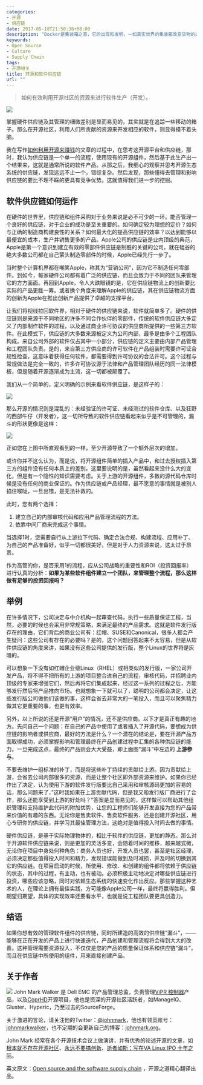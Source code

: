```yaml
---
categories:
- 开源
- 供应链
date: 2017-05-18T21:50:38+08:00
description: "Docker是集装箱之意，它的出现和发明，一如真实世界的集装箱改变货物的运送，彻底的改变了软件的交付方式。那么物理的物体是有供应链的科学方法论支撑的，高效的供应链可以节省成本，事半功倍。那么这些理论是否能够用于软件的开发和生产了呢？尤其是在开源软件大的生态环境中。本文尝试诠释他们，以及背后的机理。"
keywords:
- Open Source
- Culture
- Supply Chain
tags:
- 开源相关
title: 开源和软件供应链
url: ""
---
```


> 如何有效利用开源社区的资源来进行软件生产（开发）。

![](https://opensource.com/sites/default/files/styles/image-full-size/public/images/business/bus-networking.png?itok=3UXFhssB)

掌握硬件供应链及其管理的细微差别是显而易见的，其实就是在追踪一些移动的箱子。那么在开源社区，利用人们所贡献的资源来开发相应的软件，则显得摸不着头脑。

我在写作[如何利用开源来赚钱](https://www.linux.com/news/how-make-money-open-source-platforms-part-3-creating-product)的文章的过程中，在思考这开源平台和供应链，那时，我认为供应链是一个单一的流程，使用现有的开源组件，然后基于此生产出一个结果来，这就是通常所说的软件产品。从那之后，我细心的观察并思考开源生态系统的供应链，发现远远不止一个，错综复杂。然后发现，那些懂得去管理和影响供应链的要比不理不睬的更具有竞争优势。这就值得我们进一步的挖掘。

## 软件供应链如何运作

在硬件的世界里，供应链和组件采购对于业务来说是必不可少的一环。能否管理一个良好的供应链，对于企业的成功是至关重要的。如何确定较为理想的定价？如何与正确的制造商构建良性的关系？如何最大化的提高供应链的效率？以达到能够以最便宜的成本，生产并销售更多的产品。Apple公司的供应链是业内顶级的典范， Apple是第一个意识到建立有效的零部件供应链是制胜的关键的公司，就在硅谷的绝大多数公司都在自己蒙头制造零部件的时候，Apple已经先行一步了。

当时整个计算机界都在嘲笑Apple，称其为“营销公司”，因为它不制造任何零部件。到如今，每家硬件公司都有着广泛的供应链，而且会致力于不同的团队来管理它的方方面面。再回到Apple，令人大跌眼镜的是，它在供应链物流上的创新要比实际的产品更胜一筹。或者换个角度来理解Apple的供应链，其在供应链物流方面的创新为Apple在推出创新产品提供了卓越的支撑平台。

让我们将视线拉回软件界，相对于硬件的供应链来说，软件就简单多了。硬件的供应链则是来源于不同地区的许多不同合作伙伴的零部件，传统的软件供应链大多定义了内部制作软件的过程，以及通过商业许可协议的供应商所提供的一些第三方软件。在此模式下，供应链的大多数来源被定义为公司内部，最多是由多个工程团队构成。来自公司外部的软件仅占其中一小部分，供应链的定义主要由内部产品管理和工程团队负责。是的，来自第三方供应商的许可软件在产品组装时需要许可证合规性检查，这意味着获得任何软件，都需要得到许可协议的合法许可。这个过程与常规做法是完全一致的，许多许可协议源于法律和产品管理团队经历的同一法律模板，但是随着开源逐渐成为主流，这一切都被颠覆了。

我们从一个简单的，定义明确的示例来看软件供应链，是这样子的：

![](https://opensource.com/sites/default/files/sw_supply_chain_funnel_0.png)

那么开源的情况则是混乱的：未经验证的许可证、未经测试的软件仓库、以及狂野的西部牛仔（开发者），这一切所导致的软件供应链看起来似乎是不可管理的，漏斗的形状更像是这样：

![](https://opensource.com/sites/default/files/open_source_supply_chain_funnel.png)

正如您在上图中所直观看到的一样，至少开源导致了一个额外层次的增加。

或许你并不这么认为，而是说，将开源组件简单的插入产品中，和过去授权插入第三方的组件没有任何本质上的差别。这里要说明的是，虽然看起来没什么大的变化，但是有一个隐性的知识需要考虑。关于上游的开源组件，多数的源代码仓库时候是没有任何的商业保证的。作为供应链或产品经理，最不愿意的事情就是被别人掐住喉咙，一旦出错，是无法补救的。

此时，您有两个选择：

1. 建立自己的内部审核代码和应用产品管理流程的方法。
2. 依靠中间厂商来完成这个事情。

当选择1时，您需要自行从上游拉下代码、确定合法合规、构建流程、应用补丁、为自己的产品准备好，似乎一切都很美好，但是对于人力资源来说，这太过于昂贵。

作为高管的你，是否采用1的流程，应从公司战略的重要性和ROI（投资回报率）进行认真的分析：**如果为某些软件组件建立一个团队，来管理整个流程，那么这样做有足够的投资回报吗？**

## 举例

在许多情况下，公司决定与中介机构一起审查代码，执行一些质量保证工程，当然，必要的时候也会采用非常规策略，来满足最终的产品需求。这就是软件发行版存在的理由，它们背后的商业公司有：红帽、SUSE和Canonical，很多人都会产生疑问：这些公司有存在的必要吗？是的，这个问题回答起来不太容易，但是从软件供应链的角度来讲，如果没有这些公司提供的发行版，整个Linux的世界将是灰暗的。

可以想象一下没有如红帽企业级Linux（RHEL）或相类似的发行版，一家公司开发产品，将不得不把所有的上游的项目整合进自己的流程，审核代码，并招聘业内顶级的专家来增强它们，然后再将它们集成起来，经过这一系列的过程之后，方能够发行然后将产品推向市场。也就想象一下就可以了，聪明的公司都会决定，让这些发行版公司做他们该做的事，这样会省去非常大的一笔投入，而且可以聚焦精力做其它更重要的事，也更有效率。

另外，以上所说的还是开源“用户”的情况，还不是供应商。以下才是真正有趣的地方。先问自己一个问题：在自己的产品中使用了或者插入了开源代码，要想成为供应链的影响者或供应商，最好的方法是什么？一个潜在的结论是，要在开源产品方面取得成功，必须掌握影响和管理最终在产品创建过程中汇集的各种供应链的能力。一旦完成这点，最终的产品则会大大受益，即上面图“漏斗”中左边的 **上游参与**。

不要去维护一组标准的补丁，而是将这些补丁持续的贡献给上游。因为贡献给上游，会省去公司内部很多的资源，而是让整个社区即外部资源来维护。如果你已经作出了决定，认为使用下游的软件发行版要比自己采用和审核源码更加的容易的话，那么问题来了，”这时我如果在上游贡献代码，但是我又和发行版厂商进行了合作，那么还能享受到上游的好处吗？”答案是显而易见的，这样做可以帮助其他组织管理和支持维护此代码的附加优势，让您的工程师们能够开发直接为您的产品带来价值的有趣的东西。无论你是售卖软件、售卖软件服务、还是创建开源社区，用心专研你的供应链，并学习其最佳管理方法，这绝对是值得投入时间去做的事情。

硬件供应链，是基于实际物理物体的，相比于软件的供应链，更加的静态。那么对于开源软件供应链来说，则是更加的灵活多变，会随着时间的推移，越来越式微，无论你在项目中身处何种角色：商务人员也好，开发人员也罢，甚至是社区经理，必须决定那些值得投入时间和精力，发现错误能做到及时减损，并及时的切换到其它的供应链。在项目启动的时候，所使用、修改、和创建的组件都将依赖于供应链的状态，其中的过程，有主动，也有被动。必须积极主动地决定对哪些供应链进行投资，哪些应该忽略，同时对依赖生态系统的快速变化作出反应。那些掌握这种艺术的人，在理论上拥有最佳实践，方可能像Apple公司一样，最终将赢得胜利。但期望归期望，具体的实现效率还要看水平，也就是说工程团队要更具创造力。

## 结语

如果你想有效的管理软件组件的供应链，同时所建造的高效的供应链“漏斗”，——能够在正在开发的产品上进行快速迭代，产品创建和管理流程将会得到大大的改善。这种管理需要资源投入，不仅仅是您的产品的质量保证体系和供应链“漏斗”，而且在供应链中所使用的组件，用来直接创建产品。

## 关于作者
![](https://opensource.com/sites/default/files/styles/profile_pictures/public/pictures/13083153_10153727865327746_5200498137445064668_n.jpg?itok=C6YJqe2I) John Mark Walker 是 Dell EMC 的产品管理总监，负责管理[ViPR 控制器](https://www.emc.com/products/storage/software-defined-storage/vipr-controller.htm)产品，以及[CoprHD](http://coprhd.github.io/)开源项目，他也是资深的开源社区活跃者，如ManageIQ、Gluster、Hyperic，乃至过去的SourceForge。

关于激进的言论，请关注他的Twitter：[@johnmark](http://twitter.com/johnmark)，他也有领英账号：[johnmarkwalker](https://opensource.com/users/www.linkedin.com/in/johnmarkwalker)，也不定期的会更新自己的博客：[johnmark.org](https://johnmark.org/blog/)。

John Mark 经常在各个开源技术会议上做演讲，并有优秀的论述开源的文章，如[根本就不存在开源社区](http://www.onlamp.com/pub/a/onlamp/2006/01/12/no_oss_community.html)、[永远不要搞创新](http://www.johnmark.org/blog/2013/11/it-was-never-about-innovation/)、[逝者如斯：写在VA Linux IPO 十年之际](http://www.cnet.com/news/10-years-gone-the-va-linux-systems-ipo/)。

英文原文：[Open source and the software supply chain](https://opensource.com/article/16/12/open-source-software-supply-chain) ，开源之道精心翻译出品。
